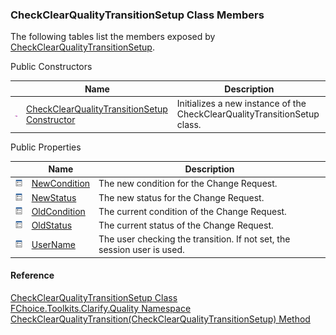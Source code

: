 ﻿### CheckClearQualityTransitionSetup Class Members

The following tables list the members exposed by [CheckClearQualityTransitionSetup](FChoice.Toolkits.Clarify~FChoice.Toolkits.Clarify.Quality.CheckClearQualityTransitionSetup.md).

Public Constructors

|   | Name | Description |
| --- | --- | --- |
| ![Public Constructor](dotnetimages/publicConstructor.png) | [CheckClearQualityTransitionSetup Constructor](FChoice.Toolkits.Clarify~FChoice.Toolkits.Clarify.Quality.CheckClearQualityTransitionSetup~_ctor.md) | Initializes a new instance of the CheckClearQualityTransitionSetup class.   |



Public Properties

|   | Name | Description |
| --- | --- | --- |
| ![Public Property](dotnetimages/publicProperty.png) | [NewCondition](FChoice.Toolkits.Clarify~FChoice.Toolkits.Clarify.Quality.CheckClearQualityTransitionSetup~NewCondition.md) | The new condition for the Change Request.   |
| ![Public Property](dotnetimages/publicProperty.png) | [NewStatus](FChoice.Toolkits.Clarify~FChoice.Toolkits.Clarify.Quality.CheckClearQualityTransitionSetup~NewStatus.md) | The new status for the Change Request.   |
| ![Public Property](dotnetimages/publicProperty.png) | [OldCondition](FChoice.Toolkits.Clarify~FChoice.Toolkits.Clarify.Quality.CheckClearQualityTransitionSetup~OldCondition.md) | The current condition of the Change Request.   |
| ![Public Property](dotnetimages/publicProperty.png) | [OldStatus](FChoice.Toolkits.Clarify~FChoice.Toolkits.Clarify.Quality.CheckClearQualityTransitionSetup~OldStatus.md) | The current status of the Change Request.   |
| ![Public Property](dotnetimages/publicProperty.png) | [UserName](FChoice.Toolkits.Clarify~FChoice.Toolkits.Clarify.Quality.CheckClearQualityTransitionSetup~UserName.md) | The user checking the transition. If not set, the session user is used.   |





#### Reference

[CheckClearQualityTransitionSetup Class](FChoice.Toolkits.Clarify~FChoice.Toolkits.Clarify.Quality.CheckClearQualityTransitionSetup.md)  
[FChoice.Toolkits.Clarify.Quality Namespace](FChoice.Toolkits.Clarify~FChoice.Toolkits.Clarify.Quality_namespace.md)  
[CheckClearQualityTransition(CheckClearQualityTransitionSetup) Method](FChoice.Toolkits.Clarify~FChoice.Toolkits.Clarify.Quality.QualityToolkit~CheckClearQualityTransition(CheckClearQualityTransitionSetup).md)